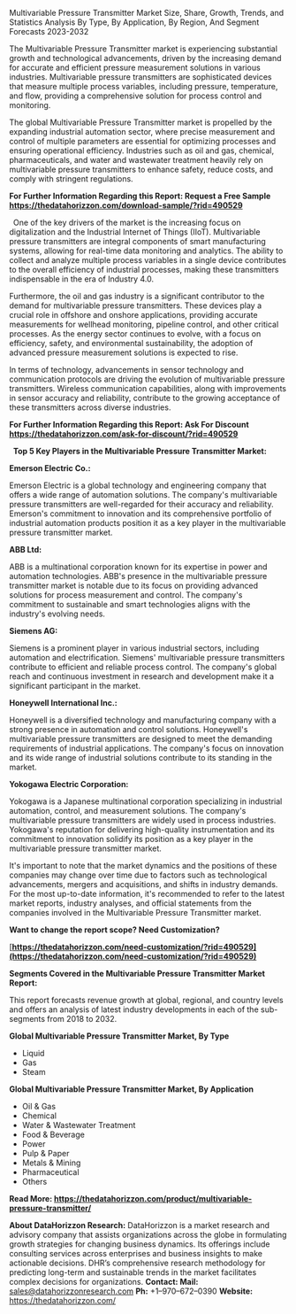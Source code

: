 ﻿Multivariable Pressure Transmitter Market Size, Share, Growth, Trends, and Statistics Analysis By Type, By Application, By Region, And Segment Forecasts 2023-2032

The Multivariable Pressure Transmitter market is experiencing substantial growth and technological advancements, driven by the increasing demand for accurate and efficient pressure measurement solutions in various industries. Multivariable pressure transmitters are sophisticated devices that measure multiple process variables, including pressure, temperature, and flow, providing a comprehensive solution for process control and monitoring.

The global Multivariable Pressure Transmitter market is propelled by the expanding industrial automation sector, where precise measurement and control of multiple parameters are essential for optimizing processes and ensuring operational efficiency. Industries such as oil and gas, chemical, pharmaceuticals, and water and wastewater treatment heavily rely on multivariable pressure transmitters to enhance safety, reduce costs, and comply with stringent regulations.

**For Further Information Regarding this Report: Request a Free Sample <https://thedatahorizzon.com/download-sample/?rid=490529>** 

` `One of the key drivers of the market is the increasing focus on digitalization and the Industrial Internet of Things (IIoT). Multivariable pressure transmitters are integral components of smart manufacturing systems, allowing for real-time data monitoring and analytics. The ability to collect and analyze multiple process variables in a single device contributes to the overall efficiency of industrial processes, making these transmitters indispensable in the era of Industry 4.0.

Furthermore, the oil and gas industry is a significant contributor to the demand for multivariable pressure transmitters. These devices play a crucial role in offshore and onshore applications, providing accurate measurements for wellhead monitoring, pipeline control, and other critical processes. As the energy sector continues to evolve, with a focus on efficiency, safety, and environmental sustainability, the adoption of advanced pressure measurement solutions is expected to rise.

In terms of technology, advancements in sensor technology and communication protocols are driving the evolution of multivariable pressure transmitters. Wireless communication capabilities, along with improvements in sensor accuracy and reliability, contribute to the growing acceptance of these transmitters across diverse industries.

**For Further Information Regarding this Report: Ask For Discount <https://thedatahorizzon.com/ask-for-discount/?rid=490529>** 

` `**Top 5 Key Players in the Multivariable Pressure Transmitter Market:**

**Emerson Electric Co.:**

Emerson Electric is a global technology and engineering company that offers a wide range of automation solutions. The company's multivariable pressure transmitters are well-regarded for their accuracy and reliability. Emerson's commitment to innovation and its comprehensive portfolio of industrial automation products position it as a key player in the multivariable pressure transmitter market.

**ABB Ltd:**

ABB is a multinational corporation known for its expertise in power and automation technologies. ABB's presence in the multivariable pressure transmitter market is notable due to its focus on providing advanced solutions for process measurement and control. The company's commitment to sustainable and smart technologies aligns with the industry's evolving needs.

**Siemens AG:**

Siemens is a prominent player in various industrial sectors, including automation and electrification. Siemens' multivariable pressure transmitters contribute to efficient and reliable process control. The company's global reach and continuous investment in research and development make it a significant participant in the market.

**Honeywell International Inc.:**

Honeywell is a diversified technology and manufacturing company with a strong presence in automation and control solutions. Honeywell's multivariable pressure transmitters are designed to meet the demanding requirements of industrial applications. The company's focus on innovation and its wide range of industrial solutions contribute to its standing in the market.

**Yokogawa Electric Corporation:**

Yokogawa is a Japanese multinational corporation specializing in industrial automation, control, and measurement solutions. The company's multivariable pressure transmitters are widely used in process industries. Yokogawa's reputation for delivering high-quality instrumentation and its commitment to innovation solidify its position as a key player in the multivariable pressure transmitter market.

It's important to note that the market dynamics and the positions of these companies may change over time due to factors such as technological advancements, mergers and acquisitions, and shifts in industry demands. For the most up-to-date information, it's recommended to refer to the latest market reports, industry analyses, and official statements from the companies involved in the Multivariable Pressure Transmitter market.

**Want to change the report scope? Need Customization?**

[**https://thedatahorizzon.com/need-customization/?rid=490529](https://thedatahorizzon.com/need-customization/?rid=490529)** 

**Segments Covered in the Multivariable Pressure Transmitter Market Report:**

This report forecasts revenue growth at global, regional, and country levels and offers an analysis of latest industry developments in each of the sub-segments from 2018 to 2032.

**Global Multivariable Pressure Transmitter Market, By Type**

- Liquid
- Gas
- Steam

**Global Multivariable Pressure Transmitter Market, By Application**

- Oil & Gas
- Chemical
- Water & Wastewater Treatment
- Food & Beverage
- Power
- Pulp & Paper
- Metals & Mining
- Pharmaceutical
- Others

**Read More: <https://thedatahorizzon.com/product/multivariable-pressure-transmitter/>** 

**About DataHorizzon Research:**DataHorizzon is a market research and advisory company that assists organizations across the globe in formulating growth strategies for changing business dynamics. Its offerings include consulting services across enterprises and business insights to make actionable decisions. DHR’s comprehensive research methodology for predicting long-term and sustainable trends in the market facilitates complex decisions for organizations.**Contact:Mail:** <sales@datahorizzonresearch.com> **Ph:** +1–970–672–0390**Website:** <https://thedatahorizzon.com/> 

